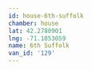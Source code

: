 ```yaml
---
id: house-6th-suffolk
chamber: house
lat: 42.2780901
lng: -71.1053059
name: 6th Suffolk
van_id: '129'
---
```

